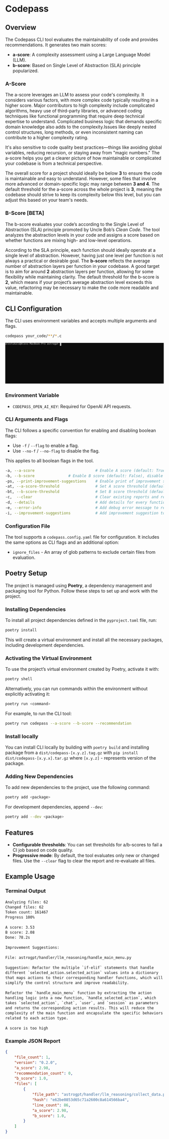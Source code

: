 # Codepass 

## Overview

The Codepass CLI tool evaluates the maintainability of code and provides recommendations. It generates two main scores:

- **a-score**: A complexity assessment using a Large Language Model (LLM).
- **b-score**: Based on Single Level of Abstraction (SLA) principle popularized.

### A-Score

The a-score leverages an LLM to assess your code's complexity. It considers various factors, with more complex code typically resulting in a higher score. Major contributors to high complexity include complicated algorithms, heavy use of third-party libraries, or advanced coding techniques like functional programming that require deep technical expertise to understand. Complicated business logic that demands specific domain knowledge also adds to the complexity.Issues like deeply nested control structures, long methods, or even inconsistent naming can contribute to a higher complexity rating. 

It's also sensitive to code quality best practices—things like avoiding global variables, reducing recursion, or staying away from "magic numbers." The a-score helps you get a clearer picture of how maintainable or complicated your codebase is from a technical perspective.

The overall score for a project should ideally be below **3** to ensure the code is maintainable and easy to understand. However, some files that involve more advanced or domain-specific logic may range between **3 and 4**. The default threshold for the a-score across the whole project is **3**, meaning the codebase should strive to keep its complexity below this level, but you can adjust this based on your team's needs.

### B-Score [BETA]

The b-score evaluates your code’s according to the Single Level of Abstraction (SLA) principle promoted by Uncle Bob’s *Clean Code*. The tool analyzes the abstraction levels in your code and assigns a score based on whether functions are mixing high- and low-level operations.

According to the SLA principle, each function should ideally operate at a single level of abstraction. However, having just one level per function is not always a practical or desirable goal. The **b-score** reflects the average number of abstraction layers per function in your codebase. A good target is to aim for around **2** abstraction layers per function, allowing for some flexibility while maintaining clarity. The default threshold for the b-score is **2**, which means if your project’s average abstraction level exceeds this value, refactoring may be necessary to make the code more readable and maintainable.

## CLI Configuration

The CLI uses environment variables and accepts multiple arguments and flags.

```bash
codepass your_code/**/*.c 
```

![main](https://raw.githubusercontent.com/AIRTucha/codepass/refs/heads/master/assets/example.svg)

### Environment Variable

- `CODEPASS_OPEN_AI_KEY`: Required for OpenAI API requests.

### CLI Arguments and Flags

The CLI follows a specific convention for enabling and disabling boolean flags:
- Use `-f` / `--flag` to enable a flag.
- Use `--no-f` / `--no-flag` to disable the flag.

This applies to all boolean flags in the tool.

```bash
-a, --a-score                           # Enable A score (default: True), disable with --no-a-score
-b, --b-score               # Enable B score (default: False), disable with --no-b-score
-ps, --print-improvement-suggestions    # Enable print of improvement suggestions (default: false), disable with --no-print-improvement-suggestions 
-at, --a-score-threshold                # Set A score threshold (default: 3.3)
-bt, --b-score-threshold                # Set B score threshold (default: 2.5)
-c,  --clear                            # Clear existing reports and re-evaluate all files (default: False)
-d, --details                           # Add details for every function into report file (default: False)
-e, --error-info                        # Add debug error message to report file (default: False)
-i, --improvement-suggestions           # Add improvement suggestion to report file (default: True)
```

### Configuration File

The tool supports a `codepass.config.yaml` file for configuration. It includes the same options as CLI flags and an additional option:

- `ignore_files` - An array of glob patterns to exclude certain files from evaluation.

## Poetry Setup

The project is managed using **Poetry**, a dependency management and packaging tool for Python. Follow these steps to set up and work with the project.

### Installing Dependencies

To install all project dependencies defined in the `pyproject.toml` file, run:

```bash
poetry install
```

This will create a virtual environment and install all the necessary packages, including development dependencies.

### Activating the Virtual Environment

To use the project’s virtual environment created by Poetry, activate it with:

```bash
poetry shell
```

Alternatively, you can run commands within the environment without explicitly activating it:

```bash
poetry run <command>
```

For example, to run the CLI tool:

```bash
poetry run codepass --a-score --b-score --recommendation
```

### Install locally

You can install CLI locally by building with `poetry build` and installing package from a `dist/codepass-[x.y.z].tag.gz` with `pip install dist/codepass-[x.y.x].tar.gz` where `[x.y.z]` - represents version of the package.

### Adding New Dependencies

To add new dependencies to the project, use the following command:

```bash
poetry add <package>
```

For development dependencies, append `--dev`:

```bash
poetry add --dev <package>
```

## Features

- **Configurable thresholds**: You can set thresholds for a/b-scores to fail a CI job based on code quality.
- **Progressive mode**: By default, the tool evaluates only new or changed files. Use the `--clear` flag to clear the report and re-evaluate all files.

## Example Usage

### Terminal Output
```
Analyzing files: 62
Changed files: 62
Token count: 161467
Progress 100% 

A score: 3.53
B score: 2.08
Done: 78.2s

Improvement Suggestions: 

File: astrogpt/handler/llm_reasoning/handle_main_menu.py

Suggestion: Refactor the multiple `if-elif` statements that handle different `selected_action.selected_action` values into a dictionary that maps actions to their corresponding handler functions, which will simplify the control structure and improve readability.

Refactor the `handle_main_menu` function by extracting the action handling logic into a new function, `handle_selected_action`, which takes `selected_action`, `chat`, `user`, and `session` as parameters and returns the corresponding action results. This will reduce the complexity of the main function and encapsulate the specific behaviors related to each action type.

A score is too high
```

### Example JSON Report

```json
{
    "file_count": 1,
    "version": "0.2.0",
    "a_score": 2.98,
    "recommendation_count": 0,
    "b_score": 1.0,
    "files": [
        {
            "file_path": "astrogpt/handler/llm_reasoning/collect_data.py",
            "hash": "e62be0853d65c71a2600c8a614566ba4",
            "line_count": 86,
            "a_score": 2.98,
            "b_score": 1.0,
        }
    ]
}
```
